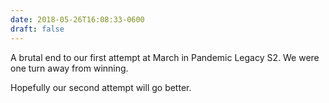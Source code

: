 ```yaml
---
date: 2018-05-26T16:08:33-0600
draft: false
---
```




A brutal end to our first attempt at March in Pandemic Legacy S2\. We were one turn away from winning.

Hopefully our second attempt will go better.



